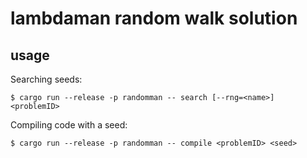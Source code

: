 # lambdaman random walk solution

## usage

Searching seeds:

```
$ cargo run --release -p randomman -- search [--rng=<name>] <problemID>
```

Compiling code with a seed:

```
$ cargo run --release -p randomman -- compile <problemID> <seed>
```
